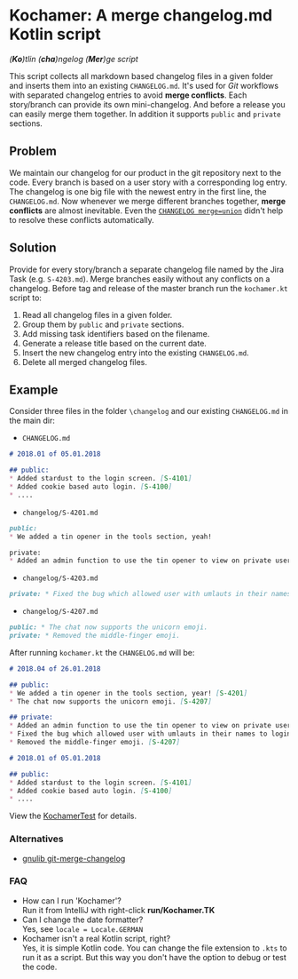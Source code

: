 # Kochamer: A merge changelog.md Kotlin script
_(**Ko**)tlin (**cha**)ngelog (**Mer**)ge script_

This script collects all markdown based changelog files in a given folder and inserts them into an existing `CHANGELOG.md`.
It's used for _Git_ workflows with separated changelog entries to avoid **merge conflicts**.
Each story/branch can provide its own mini-changelog. And before a release you can easily merge them together.
In addition it supports `public` and `private` sections.

## Problem
We maintain our changelog for our product in the git repository next to the code.
Every branch is based on a user story with a corresponding log entry.
The changelog is one big file with the newest entry in the first line, the `CHANGELOG.md`.
Now whenever we merge different branches together, **merge conflicts** are almost inevitable.
Even the [`CHANGELOG merge=union`](https://about.gitlab.com/2015/02/10/gitlab-reduced-merge-conflicts-by-90-percent-with-changelog-placeholders/)
didn't help to resolve these conflicts automatically.

## Solution
Provide for every story/branch a separate changelog file named by the Jira Task (e.g. `S-4203.md`).
Merge branches easily without any conflicts on a changelog.
Before tag and release of the master branch run the `kochamer.kt` script to:

1. Read all changelog files in a given folder.
2. Group them by `public` and `private` sections.
3. Add missing task identifiers based on the filename.
4. Generate a release title based on the current date.
5. Insert the new changelog entry into the existing `CHANGELOG.md`.
6. Delete all merged changelog files.

## Example
Consider three files in the folder `\changelog` and our existing `CHANGELOG.md` in the main dir:

* `CHANGELOG.md`
``` markdown
# 2018.01 of 05.01.2018

## public:
* Added stardust to the login screen. [S-4101]
* Added cookie based auto login. [S-4100]
* ....
```

* `changelog/S-4201.md`
``` markdown
public:
* We added a tin opener in the tools section, yeah!

private:
* Added an admin function to use the tin opener to view on private user data. 
```
* `changelog/S-4203.md`
``` markdown
private: * Fixed the bug which allowed user with umlauts in their names to login without password. 
```
* `changelog/S-4207.md`
``` markdown
public: * The chat now supports the unicorn emoji.
private: * Removed the middle-finger emoji. 
```

After running `kochamer.kt` the `CHANGELOG.md` will be:
``` markdown
# 2018.04 of 26.01.2018

## public:
* We added a tin opener in the tools section, year! [S-4201]
* The chat now supports the unicorn emoji. [S-4207]

## private:
* Added an admin function to use the tin opener to view on private user data. [S-4203]
* Fixed the bug which allowed user with umlauts in their names to login without password. [S-4203]
* Removed the middle-finger emoji. [S-4207]

# 2018.01 of 05.01.2018

## public:
* Added stardust to the login screen. [S-4101]
* Added cookie based auto login. [S-4100]
* ....
```

View the [KochamerTest](src/KochamerTest.kt) for details.

### Alternatives
* [gnulib git-merge-changelog](https://gnu.wildebeest.org/blog/mjw/2012/03/16/automagically-merging-changelog-files-with-mercurial-or-git/)

### FAQ
* How can I run 'Kochamer'?  
  Run it from IntelliJ with right-click __run/Kochamer.TK__
* Can I change the date formatter?  
  Yes, see  `locale = Locale.GERMAN`
* Kochamer isn't a real Kotlin script, right?  
  Yes, it is simple Kotlin code. You can change the file extension to `.kts` to run it as a script.
  But this way you don't have the option to debug or test the code.


